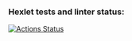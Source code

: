 ### Hexlet tests and linter status:
[![Actions Status](https://github.com/Aleksandr-Gurianov/frontend-project-46/workflows/hexlet-check/badge.svg)](https://github.com/Aleksandr-Gurianov/frontend-project-46/actions)